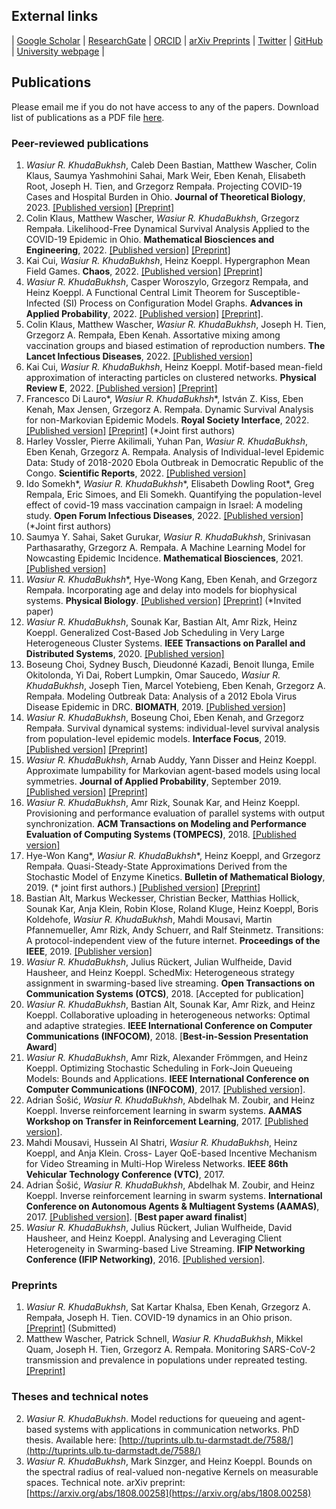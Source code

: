 ## External links
| [Google Scholar](https://scholar.google.de/citations?user=omkLnoEAAAAJ&hl=en) | [ResearchGate](https://www.researchgate.net/profile/Wasiur_R_Khudabukhsh) | [ORCID](https://orcid.org/0000-0003-1803-0470) | [arXiv Preprints](https://arxiv.org/search/?searchtype=author&query=KhudaBukhsh%2C+W+R) | [Twitter](https://twitter.com/w_khudabukhsh) | [GitHub](https://github.com/wasiur) | [University webpage](https://www.nottingham.ac.uk/mathematics/people/wasiur.khudabukhsh) |

## Publications

Please email me if you do not have access to any of the papers. Download list of publications as a PDF file [here](https://www.wasiur.xyz/CV/ListOfPublications.pdf).

### Peer-reviewed publications

1. _Wasiur R. KhudaBukhsh_, Caleb Deen Bastian, Matthew Wascher, Colin Klaus, Saumya Yashmohini Sahai, Mark Weir, Eben Kenah, Elisabeth Root, Joseph H. Tien, and Grzegorz Rempała. Projecting COVID-19 Cases and Hospital Burden in Ohio. **Journal of Theoretical Biology**, 2023. [[Published version]](https://doi.org/10.1016/j.jtbi.2022.111404) [[Preprint]](https://www.medrxiv.org/content/10.1101/2022.07.27.22278117v1) 
2. Colin Klaus, Matthew Wascher, _Wasiur R. KhudaBukhsh_, Grzegorz Rempała. Likelihood-Free Dynamical Survival Analysis Applied to the COVID-19 Epidemic in Ohio. **Mathematical Biosciences and Engineering**, 2022. [[Published version]](https://www.aimspress.com/article/doi/10.3934/mbe.2023192) [[Preprint]](https://arxiv.org/abs/2208.00417) 
3. Kai Cui, _Wasiur R. KhudaBukhsh_, Heinz Koeppl. Hypergraphon Mean Field Games. **Chaos**, 2022. [[Published version]](https://doi.org/10.1063/5.0093758) [[Preprint]](https://arxiv.org/abs/2203.16223)
4.  _Wasiur R. KhudaBukhsh_, Casper Woroszylo, Grzegorz Rempała, and Heinz Koeppl. A Functional Central Limit Theorem for Susceptible-Infected (SI) Process on Configuration Model Graphs. **Advances in Applied Probability**, 2022. [[Published version]](https://www.cambridge.org/core/journals/advances-in-applied-probability/article/functional-central-limit-theorem-for-si-processes-on-configuration-model-graphs/8ECE68C7706243E769C7B4BF565C8F3E) [[Preprint]](https://arxiv.org/abs/1703.06328).
5.  Colin Klaus, Matthew Wascher, _Wasiur R. KhudaBukhsh_, Joseph H. Tien, Grzegorz A. Rempała, Eben Kenah. Assortative mixing among vaccination groups and biased estimation of reproduction numbers. **The Lancet Infectious Diseases**, 2022. [[Published version]](https://doi.org/10.1016/S1473-3099(22)00155-4)
6.  Kai Cui, _Wasiur R. KhudaBukhsh_, Heinz Koeppl. Motif-based mean-field approximation of interacting particles on clustered networks. **Physical Review E**, 2022. [[Published version]](https://doi.org/10.1103/PhysRevE.105.L042301) [[Preprint]](https://arxiv.org/abs/2201.04999) 
7.  Francesco Di Lauro\*, _Wasiur R. KhudaBukhsh_\*, István Z. Kiss, Eben Kenah, Max Jensen, Grzegorz A. Rempała. Dynamic Survival Analysis for non-Markovian Epidemic Models. **Royal Society Interface**, 2022. [[Published version]](https://doi.org/10.1098/rsif.2022.0124)  [[Preprint]](https://arxiv.org/abs/2202.09948) (\*Joint first authors)
8.  Harley Vossler, Pierre Akilimali, Yuhan Pan, _Wasiur R. KhudaBukhsh_, Eben Kenah, Grzegorz A. Rempała. Analysis of  Individual-level Epidemic Data: Study of 2018-2020 Ebola Outbreak in Democratic Republic of the Congo. **Scientific Reports**, 2022. [[Published version]](https://doi.org/10.1038/s41598-022-09564-4)
9.  Ido Somekh\*, _Wasiur R. KhudaBukhsh_\*,  Elisabeth Dowling Root\*, Greg Rempala, Eric Simoes, and Eli Somekh. Quantifying the population-level effect of covid-19 mass vaccination campaign in Israel: A modeling study. **Open Forum Infectious Diseases**, 2022. [[Published version]](https://doi.org/10.1093/ofid/ofac087) (\*Joint first authors)
10. Saumya Y. Sahai, Saket Gurukar, _Wasiur R. KhudaBukhsh_, Srinivasan Parthasarathy, Grzegorz A. Rempała. A Machine Learning Model for Nowcasting Epidemic Incidence. **Mathematical Biosciences**, 2021. [[Published version]](https://doi.org/10.1016/j.mbs.2021.108677)
11.  _Wasiur R. KhudaBukhsh_\*, Hye-Wong Kang, Eben Kenah, and Grzegorz Rempała. Incorporating age and delay into models for biophysical systems. **Physical Biology**. [[Published version]](https://iopscience.iop.org/article/10.1088/1478-3975/abc2ab/meta) [[Preprint]](https://arxiv.org/abs/2007.00577) (\*Invited paper)
12. _Wasiur R. KhudaBukhsh_, Sounak Kar, Bastian Alt, Amr Rizk, Heinz Koeppl. Generalized Cost-Based Job Scheduling in Very Large Heterogeneous Cluster Systems. **IEEE Transactions on Parallel and Distributed Systems**, 2020. [[Published version]](https://ieeexplore.ieee.org/abstract/document/9099971)
13. Boseung Choi, Sydney Busch, Dieudonné Kazadi, Benoit Ilunga, Emile Okitolonda, Yi Dai, Robert Lumpkin, Omar Saucedo, _Wasiur R. KhudaBukhsh_, Joseph Tien, Marcel Yotebieng, Eben Kenah, Grzegorz A. Rempała. Modeling Outbreak Data: Analysis of a 2012 Ebola Virus Disease Epidemic in DRC. **BIOMATH**, 2019. [[Published version]](http://dx.doi.org/10.11145/j.biomath.2019.10.037) 
14. _Wasiur R. KhudaBukhsh_, Boseung Choi, Eben Kenah, and Grzegorz Rempała. Survival dynamical systems: individual-level survival analysis from population-level epidemic models. **Interface Focus**, 2019. [[Published version]](https://doi.org/10.1098/rsfs.2019.0048) [[Preprint]](http://arxiv.org/abs/1901.00405)
15. _Wasiur R. KhudaBukhsh_, Arnab Auddy, Yann Disser and Heinz Koeppl. Approximate lumpability for Markovian agent-based models using local symmetries. **Journal of Applied Probability**, September 2019. [[Published version]](https://doi.org/10.1017/jpr.2019.44) [[Preprint]](http://arxiv.org/abs/1804.00910)
16. _Wasiur R. KhudaBukhsh_, Amr Rizk, Sounak Kar, and Heinz Koeppl. Provisioning and performance evaluation of parallel systems with output synchronization. **ACM Transactions on Modeling and Performance Evaluation of Computing Systems (TOMPECS)**, 2018. [[Published version]](https://dl.acm.org/citation.cfm?id=3300142)
17. Hye-Won Kang\*, _Wasiur R. KhudaBukhsh_\*, Heinz Koeppl, and Grzegorz Rempała. Quasi-Steady-State Approximations Derived from the Stochastic Model of Enzyme Kinetics. **Bulletin of Mathematical Biology**, 2019. (* joint first authors.) [[Published version]](https://doi.org/10.1007/s11538-019-00574-4) [[Preprint]](https://arxiv.org/abs/1711.02791)
18. Bastian Alt, Markus Weckesser, Christian Becker, Matthias Hollick, Sounak Kar, Anja Klein, Robin Klose, Roland Kluge, Heinz Koeppl, Boris Koldehofe, _Wasiur R. KhudaBukhsh_, Mahdi Mousavi, Martin Pfannemueller, Amr Rizk, Andy Schuerr, and Ralf Steinmetz. Transitions: A protocol-independent view of the future internet. **Proceedings of the IEEE**, 2019. [[Publisher version]](https://ieeexplore.ieee.org/document/8651367)
19. _Wasiur R. KhudaBukhsh_, Julius Rückert, Julian Wulfheide, David Hausheer, and Heinz Koeppl. SchedMix: Heterogeneous strategy assignment in swarming-based live streaming. **Open Transactions on Communication Systems (OTCS)**, 2018. [Accepted for publication]
20. _Wasiur R. KhudaBukhsh_, Bastian Alt, Sounak Kar, Amr Rizk, and Heinz Koeppl. Collaborative uploading in heterogeneous networks: Optimal and adaptive strategies. **IEEE International Conference on Computer Communications (INFOCOM)**, 2018.
[**Best-in-Session Presentation Award**]
1.    _Wasiur R. KhudaBukhsh_, Amr Rizk, Alexander Frömmgen, and Heinz Koeppl. Optimizing Stochastic Scheduling in Fork-Join Queueing Models: Bounds and Applications. **IEEE International Conference on Computer Communications (INFOCOM)**, 2017. [[Published version]](http://ieeexplore.ieee.org/document/8057013/).
2.    Adrian Šošić, _Wasiur R. KhudaBukhsh_, Abdelhak M. Zoubir, and Heinz Koeppl. Inverse reinforcement learning in swarm systems. **AAMAS Workshop on Transfer in Reinforcement Learning**, 2017. [[Published version]](http://www.tirl.info/proceedings/2017/SosicEtal-Inverse.pdf).
3.    Mahdi Mousavi, Hussein Al Shatri, _Wasiur R. KhudaBukhsh_, Heinz Koeppl, and Anja Klein. Cross- Layer QoE-based Incentive Mechanism for Video Streaming in Multi-Hop Wireless Networks. **IEEE 86th Vehicular Technology Conference (VTC)**, 2017.
4.    Adrian Šošić, _Wasiur R. KhudaBukhsh_, Abdelhak M. Zoubir, and Heinz Koeppl. Inverse reinforcement learning in swarm systems. **International Conference on Autonomous Agents & Multiagent Systems (AAMAS)**, 2017. [[Published version]](https://dl.acm.org/citation.cfm?id=3091320). 
[**Best paper award finalist**]
1.    _Wasiur R. KhudaBukhsh_, Julius Rückert, Julian Wulfheide, David Hausheer, and Heinz Koeppl. Analysing and Leveraging Client Heterogeneity in Swarming-based Live Streaming. **IFIP Networking Conference (IFIP Networking)**, 2016. [[Published version]](http://ieeexplore.ieee.org/document/7497234/).


### Preprints
1. _Wasiur R. KhudaBukhsh_, Sat Kartar Khalsa, Eben Kenah, Grzegorz A. Rempała, Joseph H. Tien. COVID-19 dynamics in an Ohio prison. [[Preprint]](https://www.medrxiv.org/content/10.1101/2021.01.14.21249782v1) (Submitted)
2. Matthew Wascher, Patrick Schnell, _Wasiur R. KhudaBukhsh_, Mikkel Quam, Joseph H. Tien, Grzegorz A. Rempała. Monitoring SARS-CoV-2 transmission and prevalence in populations under repreated testing. [[Preprint]](https://www.medrxiv.org/content/10.1101/2021.06.22.21259342v1)

   


### Theses and technical notes
2. _Wasiur R. KhudaBukhsh_. Model reductions for queueing and agent-based systems with applications in communication networks. PhD thesis. Available here: [http://tuprints.ulb.tu-darmstadt.de/7588/](http://tuprints.ulb.tu-darmstadt.de/7588/)
1. _Wasiur R. KhudaBukhsh_, Mark Sinzger, and Heinz Koeppl. Bounds on the spectral radius of real-valued non-negative Kernels on measurable spaces. Technical note. arXiv preprint: [https://arxiv.org/abs/1808.00258](https://arxiv.org/abs/1808.00258)
